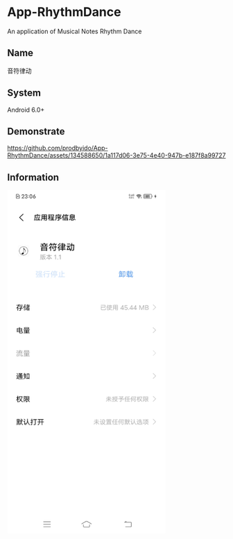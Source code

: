# App-RhythmDance
An application of Musical Notes Rhythm Dance

## Name
音符律动

## System
Android 6.0+

## Demonstrate
https://github.com/prodbyido/App-RhythmDance/assets/134588650/1a117d06-3e75-4e40-947b-e187f8a99727

## Information
<img src="https://github.com/prodbyido/App-RhythmDance/blob/main/App_Information.jpg" width="365px">
